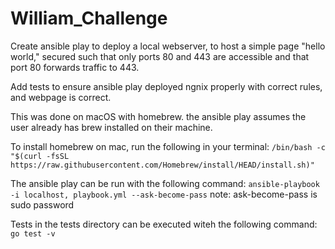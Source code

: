 # William_Challenge

Create ansible play to deploy a local webserver, to host a simple page "hello world," secured such that only ports 80 and 443 are accessible and that port 80 forwards traffic to 443.

Add tests to ensure ansible play deployed ngnix properly with correct rules, and webpage is correct.

This was done on macOS with homebrew. the ansible play assumes the user already has brew installed on their machine.

To install homebrew on mac, run the following in your terminal:
  ```/bin/bash -c "$(curl -fsSL https://raw.githubusercontent.com/Homebrew/install/HEAD/install.sh)"```

The ansible play can be run with the following command:
  ```ansible-playbook -i localhost, playbook.yml --ask-become-pass```
  note: ask-become-pass is sudo password

Tests in the tests directory can be executed witeh the following command:
  ```go test -v```

